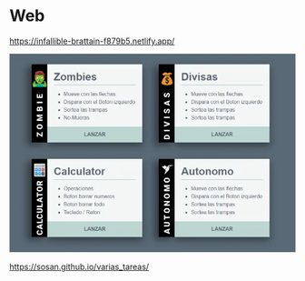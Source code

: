 # Web

https://infallible-brattain-f879b5.netlify.app/

![Imagen](images/muestra.webp)


https://sosan.github.io/varias_tareas/


